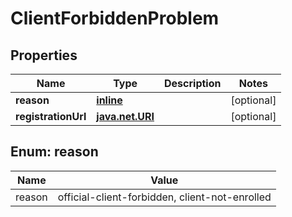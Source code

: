 
# ClientForbiddenProblem

## Properties
Name | Type | Description | Notes
------------ | ------------- | ------------- | -------------
**reason** | [**inline**](#Reason) |  |  [optional]
**registrationUrl** | [**java.net.URI**](java.net.URI.md) |  |  [optional]


<a name="Reason"></a>
## Enum: reason
Name | Value
---- | -----
reason | official-client-forbidden, client-not-enrolled




